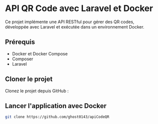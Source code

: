 # API QR Code avec Laravel et Docker

Ce projet implémente une API RESTful pour gérer des QR codes, développée avec Laravel et exécutée dans un environnement Docker.

## Prérequis

- Docker et Docker Compose
- Composer
- Laravel 

## Cloner le projet

Clonez le projet depuis GitHub :

## Lancer l'application avec Docker

```bash
git clone https://github.com/ghost0143/apiCodeQR




